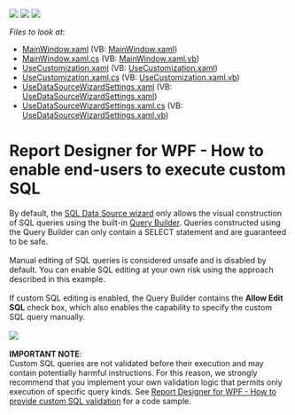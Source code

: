 <!-- default badges list -->
![](https://img.shields.io/endpoint?url=https://codecentral.devexpress.com/api/v1/VersionRange/128604486/17.1.3%2B)
[![](https://img.shields.io/badge/Open_in_DevExpress_Support_Center-FF7200?style=flat-square&logo=DevExpress&logoColor=white)](https://supportcenter.devexpress.com/ticket/details/T504221)
[![](https://img.shields.io/badge/📖_How_to_use_DevExpress_Examples-e9f6fc?style=flat-square)](https://docs.devexpress.com/GeneralInformation/403183)
<!-- default badges end -->
<!-- default file list -->
*Files to look at*:

* [MainWindow.xaml](./CS/EnableCustomSql/MainWindow.xaml) (VB: [MainWindow.xaml](./VB/EnableCustomSql/MainWindow.xaml))
* [MainWindow.xaml.cs](./CS/EnableCustomSql/MainWindow.xaml.cs) (VB: [MainWindow.xaml.vb](./VB/EnableCustomSql/MainWindow.xaml.vb))
* [UseCustomization.xaml](./CS/EnableCustomSql/UseCustomization.xaml) (VB: [UseCustomization.xaml](./VB/EnableCustomSql/UseCustomization.xaml))
* [UseCustomization.xaml.cs](./CS/EnableCustomSql/UseCustomization.xaml.cs) (VB: [UseCustomization.xaml.vb](./VB/EnableCustomSql/UseCustomization.xaml.vb))
* [UseDataSourceWizardSettings.xaml](./CS/EnableCustomSql/UseDataSourceWizardSettings.xaml) (VB: [UseDataSourceWizardSettings.xaml](./VB/EnableCustomSql/UseDataSourceWizardSettings.xaml))
* [UseDataSourceWizardSettings.xaml.cs](./CS/EnableCustomSql/UseDataSourceWizardSettings.xaml.cs) (VB: [UseDataSourceWizardSettings.xaml.vb](./VB/EnableCustomSql/UseDataSourceWizardSettings.xaml.vb))
<!-- default file list end -->
# Report Designer for WPF - How to enable end-users to execute custom SQL


By default, the <a href="https://documentation.devexpress.com/#XtraReports/CustomDocument114850">SQL Data Source wizard</a> only allows the visual construction of SQL queries using the built-in <a href="https://documentation.devexpress.com/#XtraReports/CustomDocument117846">Query Builder</a>. Queries constructed using the Query Builder can only contain a SELECT statement and are guaranteed to be safe.<br><br>Manual editing of SQL queries is considered unsafe and is disabled by default. You can enable SQL editing at your own risk using the approach described in this example.<br><br>If custom SQL editing is enabled, the Query Builder contains the <strong>Allow Edit SQL</strong> check box, which also enables the capability to specify the custom SQL query manually.<br><br><img src="https://raw.githubusercontent.com/DevExpress-Examples/report-designer-for-wpf-how-to-enable-end-users-to-execute-custom-sql-t504221/17.1.3+/media/d6b6a99f-2108-11e7-80bf-00155d62480c.png"><br><br><strong>IMPORTANT NOTE</strong>:<br>Custom SQL queries are not validated before their execution and may contain potentially harmful instructions. For this reason, we strongly recommend that you implement your own validation logic that permits only execution of specific query kinds. See <a href="https://www.devexpress.com/example=T564363">Report Designer for WPF - How to provide custom SQL validation</a> for a code sample.

<br/>


